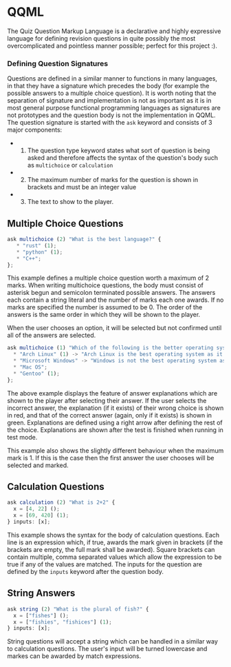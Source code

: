 # QQML
The Quiz Question Markup Language is a declarative and highly expressive language for defining revision questions in quite possibly the most overcomplicated and pointless manner possible; perfect for this project :).

### Defining Question Signatures
Questions are defined in a similar manner to functions in many languages, in that they have a signature which precedes the body (for example the possible answers to a multiple choice question). It is worth noting that the separation of signature and implementation is not as important as it is in most general purpose functional programming languages as signatures are not prototypes and the question body is not the implementation in QQML. The question signature is started with the `ask` keyword and consists of 3 major components:

* 1. The question type keyword states what sort of question is being asked and therefore affects the syntax of the question's body such as `multichoice` or `calculation`
* 2. The maximum number of marks for the question is shown in brackets and must be an integer value
* 3. The text to show to the player.

## Multiple Choice Questions
``` javascript
ask multichoice (2) "What is the best language?" {
   * "rust" (1);
   * "python" (1);
   * "C++";
};
```
This example defines a multiple choice question worth a maximum of 2 marks. When writing multichoice questions, the body must consist of asterisk begun and semicolon terminated possible answers. The answers each contain a string literal and the number of marks each one awards. If no marks are specified the number is assumed to be 0. The order of the answers is the same order in which they will be shown to the player.

When the user chooses an option, it will be selected but not confirmed until all of the answers are selected.

``` javascript
ask multichoice (1) "Which of the following is the better operating system?" {
  * "Arch Linux" (1) -> "Arch Linux is the best operating system as it gives the user more control over their computing";
  * "Microsoft Windows" -> "Windows is not the best operating system as it gives the user less freedom";
  * "Mac OS";
  * "Gentoo" (1);
};
```
The above example displays the feature of answer explanations which are shown to the player after selecting their answer. If the user selects the incorrect answer, the explanation (if it exists) of their wrong choice is shown in red, and that of the correct answer (again, only if it exists) is shown in green. Explanations are defined using a right arrow after defining the rest of the choice. Explanations are shown after the test is finished when running in test mode.

This example also shows the slightly different behaviour when the maximum mark is 1. If this is the case then the first answer the user chooses will be selected and marked.

## Calculation Questions
``` javascript
ask calculation (2) "What is 2+2" {
  x = [4, 22] ();
  x = [69, 420] (1);
} inputs: [x];
```
This example shows the syntax for the body of calculation questions. Each line is an expression which, if true, awards the mark given in brackets (if the brackets are empty, the full mark shall be awarded). Square brackets can contain multiple, comma separated values which allow the expression to be true if any of the values are matched. The inputs for the question are defined by the `inputs` keyword after the question body. 

## String Answers
``` javascript
ask string (2) "What is the plural of fish?" {
  x = ["fishes"] ();
  x = ["fishies", "fishices"] (1);
} inputs: [x];
```
String questions will accept a string which can be handled in a similar way to calculation questions. The user's input will be turned lowercase and markes can be awarded by match expressions.
